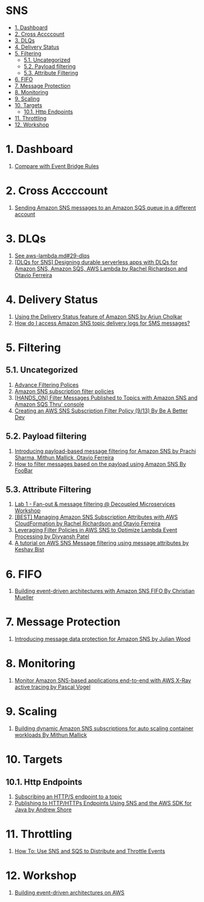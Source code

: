 <h1>SNS</h1>

<!-- TOC -->

- [1. Dashboard](#1-dashboard)
- [2. Cross Accccount](#2-cross-accccount)
- [3. DLQs](#3-dlqs)
- [4. Delivery Status](#4-delivery-status)
- [5. Filtering](#5-filtering)
  - [5.1. Uncategorized](#51-uncategorized)
  - [5.2. Payload filtering](#52-payload-filtering)
  - [5.3. Attribute Filtering](#53-attribute-filtering)
- [6. FIFO](#6-fifo)
- [7. Message Protection](#7-message-protection)
- [8. Monitoring](#8-monitoring)
- [9. Scaling](#9-scaling)
- [10. Targets](#10-targets)
  - [10.1. Http Endpoints](#101-http-endpoints)
- [11. Throttling](#11-throttling)
- [12. Workshop](#12-workshop)

<!-- /TOC -->

# 1. Dashboard

1. [Compare with Event Bridge Rules](#Filtering)

# 2. Cross Accccount

1. [Sending Amazon SNS messages to an Amazon SQS queue in a different account](https://docs.aws.amazon.com/sns/latest/dg/sns-send-message-to-sqs-cross-account.html)

# 3. DLQs

1. [See aws-lambda.md#29-dlqs](./aws-lambda.md#29-dlqs)
2. [[DLQs for SNS] Designing durable serverless apps with DLQs for Amazon SNS, Amazon SQS, AWS Lambda by Rachel Richardson and Otavio Ferreira](https://aws.amazon.com/blogs/compute/designing-durable-serverless-apps-with-dlqs-for-amazon-sns-amazon-sqs-aws-lambda/)

# 4. Delivery Status

1. [Using the Delivery Status feature of Amazon SNS by Arjun Cholkar](https://aws.amazon.com/blogs/mobile/using-the-delivery-status-feature-of-amazon-sns/)
1. [How do I access Amazon SNS topic delivery logs for SMS messages?](https://repost.aws/knowledge-center/monitor-sns-texts-cloudwatch)

# 5. Filtering

## 5.1. Uncategorized

1. [Advance Filtering Polices](https://betterprogramming.pub/a-quick-guide-to-amazon-sns-subscription-filter-policies-7c91865a9065)
1. [Amazon SNS subscription filter policies](https://docs.aws.amazon.com/sns/latest/dg/sns-subscription-filter-policies.html)
1. [[HANDS_ON] Filter Messages Published to Topics with Amazon SNS and Amazon SQS Thru' console](https://aws.amazon.com/tutorials/filter-messages-published-to-topics/)
1. [Creating an AWS SNS Subscription Filter Policy (9/13) By Be A Better Dev](https://www.youtube.com/watch?v=ezrHUimmkzo)

## 5.2. Payload filtering

1. [Introducing payload-based message filtering for Amazon SNS by Prachi Sharma, Mithun Mallick, Otavio Ferreira ](https://aws.amazon.com/blogs/compute/introducing-payload-based-message-filtering-for-amazon-sns/)
1. [How to filter messages based on the payload using Amazon SNS By FooBar](https://www.youtube.com/watch?v=36iMOJQUAuE)

## 5.3. Attribute Filtering

1. [Lab 1 - Fan-out & message filtering @ Decoupled Microservices Workshop](https://catalog.us-east-1.prod.workshops.aws/workshops/e8738cf6-6eb0-4d1d-9e98-ae240d229535/en-US/fan-out-and-message-filtering)
1. [[BEST] Managing Amazon SNS Subscription Attributes with AWS CloudFormation by Rachel Richardson and Otavio Ferreira](https://aws.amazon.com/blogs/compute/managing-amazon-sns-subscription-attributes-with-aws-cloudformation/)
1. [Leveraging Filter Policies in AWS SNS to Optimize Lambda Event Processing by Divyansh Patel](https://medium.com/@divyansh9144/leveraging-filter-policies-in-aws-sns-to-optimize-lambda-event-processing-a4b746b5dd10)
1. [A tutorial on AWS SNS Message filtering using message attributes by Keshav Bist](https://keshavbist.medium.com/a-tutorial-on-aws-sns-message-filtering-using-message-attributes-4716f9e0dedb)

# 6. FIFO

1. [Building event-driven architectures with Amazon SNS FIFO By Christian Mueller](https://aws.amazon.com/blogs/compute/building-event-driven-architectures-with-amazon-sns-fifo/)

# 7. Message Protection

1. [Introducing message data protection for Amazon SNS by Julian Wood](https://aws.amazon.com/blogs/compute/introducing-message-data-protection-for-amazon-sns/)

# 8. Monitoring

1. [Monitor Amazon SNS-based applications end-to-end with AWS X-Ray active tracing by Pascal Vogel](https://aws.amazon.com/blogs/compute/monitor-amazon-sns-based-applications-end-to-end-with-aws-x-ray-active-tracing/)

# 9. Scaling

1. [Building dynamic Amazon SNS subscriptions for auto scaling container workloads By Mithun Mallick](https://aws.amazon.com/blogs/compute/building-dynamic-amazon-sns-subscriptions-for-auto-scaling-container-workloads/)

# 10. Targets

## 10.1. Http Endpoints

1. [Subscribing an HTTP/S endpoint to a topic](https://docs.aws.amazon.com/sns/latest/dg/sns-subscribe-https-s-endpoints-to-topic.html)
1. [Publishing to HTTP/HTTPs Endpoints Using SNS and the AWS SDK for Java by Andrew Shore](https://aws.amazon.com/blogs/developer/publishing-to-https-endpoints-using-sns-and-the-aws-sdk-for-java/)

# 11. Throttling

1. [How To: Use SNS and SQS to Distribute and Throttle Events](https://www.jeremydaly.com/how-to-use-sns-and-sqs-to-distribute-and-throttle-events/)

# 12. Workshop

1. [Building event-driven architectures on AWS](https://catalog.us-east-1.prod.workshops.aws/workshops/63320e83-6abc-493d-83d8-f822584fb3cb/en-US)

